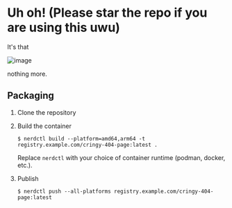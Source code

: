 # Uh oh! (Please star the repo if you are using this uwu)

It's that

![image](https://user-images.githubusercontent.com/25652765/77218356-e686fe00-6b00-11ea-9e92-bb5bbbc5f71d.png)

nothing more.

## Packaging

1. Clone the repository

2. Build the container

    ``` terminal
    $ nerdctl build --platform=amd64,arm64 -t registry.example.com/cringy-404-page:latest .
    ```

    Replace `nerdctl` with your choice of container runtime (podman, docker, etc.).

3. Publish

    ``` terminal
    $ nerdctl push --all-platforms registry.example.com/cringy-404-page:latest
    ```

